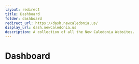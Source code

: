 ```yaml
---
layout: redirect
title: Dashboard
folder: dashboard
redirect_url: https://dash.newcaledonia.us/
display_url: dash.newcaledonia.us
description: A collection of all the New Caledonia Websites.
---
```


# Dashboard